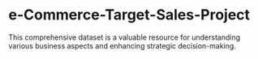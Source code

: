 # e-Commerce-Target-Sales-Project
This comprehensive dataset is a valuable resource for understanding various business aspects and enhancing strategic decision-making.
